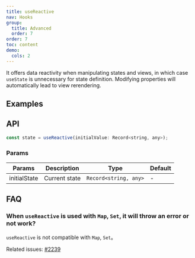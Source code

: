 ```yaml
---
title: useReactive
nav: Hooks
group:
  title: Advanced
  order: 7
order: 7
toc: content
demo:
  cols: 2
---
```


It offers data reactivity when manipulating states and views, in which case `useState` is unnecessary for state definition. Modifying properties will automatically lead to view rerendering.

## Examples

<code src="./demo/demo1.tsx"></code>
<code src="./demo/demo2.tsx"></code>
<code src="./demo/demo3.tsx"></code>
<code src="./demo/demo4.tsx"></code>

## API

```js
const state = useReactive(initialValue: Record<string, any>);
```

### Params

| Params       | Description   | Type                  | Default |
| ------------ | ------------- | --------------------- | ------- |
| initialState | Current state | `Record<string, any>` | -       |

## FAQ

### When `useReactive` is used with `Map`, `Set`, it will throw an error or not work?

`useReactive` is not compatible with `Map`, `Set`。

Related issues: [#2239](https://github.com/alibaba/hooks/discussions/2239)
